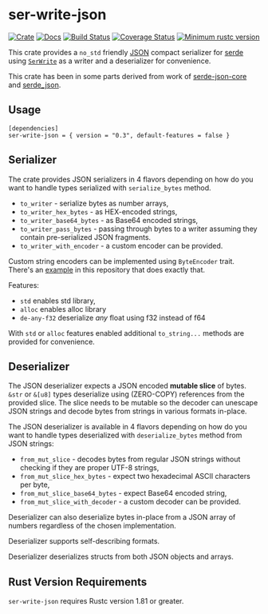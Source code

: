 ser-write-json
==============

[![Crate][Crate img]][Crate Link]
[![Docs][Docs img]][Docs Link]
[![Build Status][Build img]][Build Link]
[![Coverage Status][Coverage img]][Coverage Link]
[![Minimum rustc version][rustc version img]][rustc version link]

This crate provides a `no_std` friendly [JSON](https://json.org) compact serializer for [serde](https://crates.io/crates/serde) using [`SerWrite`] as a writer and a deserializer for convenience.

This crate has been in some parts derived from work of [serde-json-core](https://crates.io/crates/serde-json-core) and [serde_json](https://crates.io/crates/serde_json).


Usage
-----

```
[dependencies]
ser-write-json = { version = "0.3", default-features = false }
```


Serializer
----------

The crate provides JSON serializers in 4 flavors depending on how do you want to handle types serialized with `serialize_bytes` method.

* `to_writer` - serialize bytes as number arrays,
* `to_writer_hex_bytes` - as HEX-encoded strings,
* `to_writer_base64_bytes` - as Base64 encoded strings,
* `to_writer_pass_bytes` - passing through bytes to a writer assuming they contain pre-serialized JSON fragments.
* `to_writer_with_encoder` - a custom encoder can be provided.

Custom string encoders can be implemented using `ByteEncoder` trait. There's an [example](examples/) in this repository that does exactly that.

Features:

* `std` enables std library,
* `alloc` enables alloc library
* `de-any-f32` deserialize *any* float using f32 instead of f64

With `std` or `alloc` features enabled additional `to_string...`  methods are provided for convenience.


Deserializer
------------

The JSON deserializer expects a JSON encoded **mutable slice** of bytes. `&str` or `&[u8]` types deserialize using (ZERO-COPY) references from the provided slice. The slice needs to be mutable so the decoder can unescape JSON strings and decode bytes from strings in various formats in-place.

The JSON deserializer is available in 4 flavors depending on how do you want to handle types deserialized with `deserialize_bytes` method from JSON strings:

* `from_mut_slice` - decodes bytes from regular JSON strings without checking if they are proper UTF-8 strings,
* `from_mut_slice_hex_bytes` - expect two hexadecimal ASCII characters per byte,
* `from_mut_slice_base64_bytes` - expect Base64 encoded string,
* `from_mut_slice_with_decoder` - a custom decoder can be provided.

Deserializer can also deserialize bytes in-place from a JSON array of numbers regardless of the chosen implementation.

Deserializer supports self-describing formats.

Deserializer deserializes structs from both JSON objects and arrays.


Rust Version Requirements
-------------------------

`ser-write-json` requires Rustc version 1.81 or greater.

[`SerWrite`]: https://docs.rs/ser-write/latest/ser_write/trait.SerWrite.html
[Crate Link]: https://crates.io/crates/ser-write-json
[Crate img]: https://img.shields.io/crates/v/ser-write-json.svg
[Docs Link]: https://docs.rs/ser-write-json
[Docs img]: https://docs.rs/ser-write-json/badge.svg
[Build Link]: https://github.com/royaltm/rust-ser-write/actions/workflows/rust.yml
[Build img]: https://github.com/royaltm/rust-ser-write/actions/workflows/rust.yml/badge.svg?branch=main
[rustc version link]: https://github.com/royaltm/rust-ser-write/tree/main/ser-write-json#rust-version-requirements
[rustc version img]: https://img.shields.io/badge/rustc-1.81+-lightgray.svg
[Coverage Link]: https://coveralls.io/github/royaltm/rust-ser-write?branch=main
[Coverage img]: https://coveralls.io/repos/github/royaltm/rust-ser-write/badge.svg?branch=main